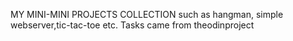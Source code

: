 MY MINI-MINI PROJECTS COLLECTION such as hangman, simple webserver,tic-tac-toe etc. Tasks came from theodinproject